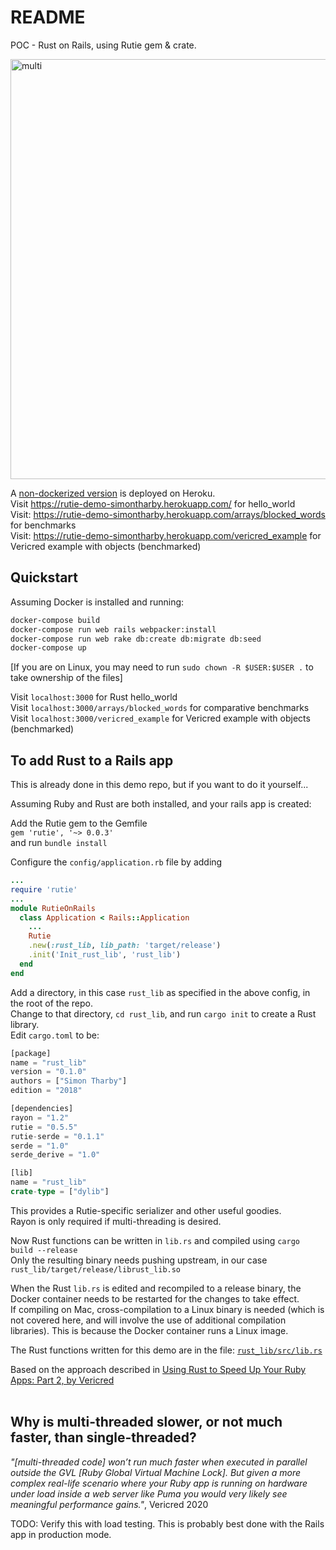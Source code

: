 # README
POC - Rust on Rails, using Rutie gem & crate.

<img width="672" alt="multi" src="https://user-images.githubusercontent.com/3944042/152689049-33f11d88-a265-4969-bba3-fc314e83080e.png">

A [non-dockerized version](https://github.com/jinjagit/rutie_demo) is deployed on Heroku.  
Visit https://rutie-demo-simontharby.herokuapp.com/ for hello_world  
Visit: https://rutie-demo-simontharby.herokuapp.com/arrays/blocked_words for benchmarks  
Visit: https://rutie-demo-simontharby.herokuapp.com/vericred_example for Vericred example with objects (benchmarked)   

## Quickstart

Assuming Docker is installed and running:
```bash
docker-compose build
docker-compose run web rails webpacker:install
docker-compose run web rake db:create db:migrate db:seed
docker-compose up
```
[If you are on Linux, you may need to run `sudo chown -R $USER:$USER .` to take ownership of the files]  
  
Visit `localhost:3000` for Rust hello_world  
Visit `localhost:3000/arrays/blocked_words` for comparative benchmarks  
Visit `localhost:3000/vericred_example` for Vericred example with objects (benchmarked)  
  
## To add Rust to a Rails app
This is already done in this demo repo, but if you want to do it yourself...  
  
Assuming Ruby and Rust are both installed, and your rails app is created:  
  
Add the Rutie gem to the Gemfile  
`gem 'rutie', '~> 0.0.3'`  
and run `bundle install`  
  
Configure the `config/application.rb` file by adding
```ruby
...
require 'rutie'
...
module RutieOnRails
  class Application < Rails::Application
    ...
    Rutie
    .new(:rust_lib, lib_path: 'target/release')
    .init('Init_rust_lib', 'rust_lib')
  end
end
```
  
Add a directory, in this case `rust_lib` as specified in the above config, in the root of the repo.  
Change to that directory, `cd rust_lib`, and run `cargo init` to create a Rust library.  
Edit `cargo.toml` to be:  
```rust
[package]
name = "rust_lib"
version = "0.1.0"
authors = ["Simon Tharby"]
edition = "2018"

[dependencies]
rayon = "1.2"
rutie = "0.5.5"
rutie-serde = "0.1.1"
serde = "1.0"
serde_derive = "1.0"

[lib]
name = "rust_lib"
crate-type = ["dylib"]
```
This provides a Rutie-specific serializer and other useful goodies.  
Rayon is only required if multi-threading is desired.  
  
Now Rust functions can be written in `lib.rs` and compiled using `cargo build --release`  
Only the resulting binary needs pushing upstream, in our case `rust_lib/target/release/librust_lib.so`  
  
When the Rust `lib.rs` is edited and recompiled to a release binary, the Docker container needs to be restarted for the changes to take effect.  
If compiling on Mac, cross-compilation to a Linux binary is needed (which is not covered here, and will involve the use of additional compilation libraries). This is because the Docker container runs a Linux image.  
  
The Rust functions written for this demo are in the file: [`rust_lib/src/lib.rs`](https://github.com/jinjagit/rutie_on_rails/blob/master/rust_lib/src/lib.rs)  
  
Based on the approach described in [Using Rust to Speed Up Your Ruby Apps: Part 2, by Vericred](https://vericred.com/using-rust-to-speed-up-your-ruby-apps-part-2-how-to-use-rust-with-ruby/)  
<br>
  
## Why is multi-threaded slower, or not much faster, than single-threaded?
_"[multi-threaded code] won’t run much faster when executed in parallel outside the GVL [Ruby Global Virtual Machine Lock]. But given a more complex real-life scenario where your Ruby app is running on hardware under load inside a web server like Puma you would very likely see meaningful performance gains."_, Vericred 2020  
  
TODO: Verify this with load testing. This is probably best done with the Rails app in production mode.
